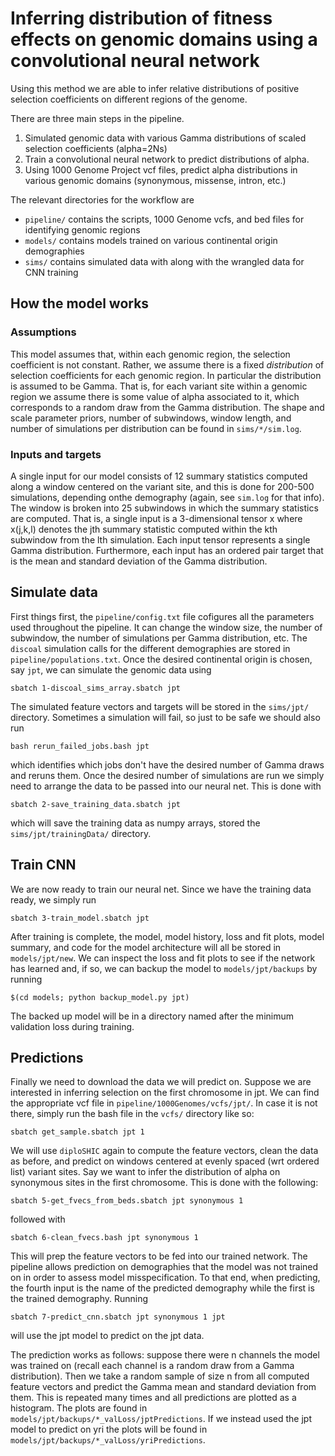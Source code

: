 # Inferring distribution of fitness effects on genomic domains using a convolutional neural network

Using this method we are able to infer relative distributions
of positive selection coefficients on different regions of the genome.

There are three main steps in the pipeline.
 1. Simulated genomic data with various Gamma distributions of 
scaled selection coefficients (alpha=2Ns)
 2. Train a convolutional neural network to predict distributions of alpha.
 3. Using 1000 Genome Project vcf files, predict alpha distributions 
in various genomic domains (synonymous, missense, intron, etc.)

The relevant directories for the workflow are 
- `pipeline/` contains the scripts, 1000 Genome vcfs, and bed files for identifying genomic regions
- `models/` contains models trained on various continental origin demographies
- `sims/` contains simulated data with along with the wrangled data for CNN training

## How the model works

### Assumptions
This model assumes that, within each genomic region, the selection coefficient is not constant.
Rather, we assume there is a fixed _distribution_ of selection coefficients for each genomic region.
In particular the distribution is assumed to be Gamma.
That is, for each variant site within a genomic region we assume there is some value of alpha
associated to it, which corresponds to a random draw from the Gamma distribution. 
The shape and scale parameter priors, number of subwindows, window length, 
and number of simulations per distribution can be found in `sims/*/sim.log`.

### Inputs and targets
A single input for our model consists of 12 summary statistics computed along a window
centered on the variant site, and this is done for 200-500 simulations, 
depending onthe demography (again, see `sim.log` for that info).
The window is broken into 25 subwindows in which the summary statistics are computed.
That is, a single input is a 3-dimensional tensor x where x(j,k,l) denotes the jth summary statistic
computed within the kth subwindow from the lth simulation. Each input tensor represents a single Gamma distribution.
Furthermore, each input has an ordered pair target that is the mean and standard deviation of the Gamma distribution.

## Simulate data
First things first, the `pipeline/config.txt` file cofigures all the parameters used throughout the pipeline.
It can change the window size, the number of subwindow, the number of simulations per Gamma distribution, etc.
The `discoal` simulation calls for the different demographies are stored in `pipeline/populations.txt`.
Once the desired continental origin is chosen, say `jpt`, we can simulate the genomic data using 

`sbatch 1-discoal_sims_array.sbatch jpt`

The simulated feature vectors and targets will be stored in the `sims/jpt/` directory.
Sometimes a simulation will fail, so just to be safe we should also run

`bash rerun_failed_jobs.bash jpt`

which identifies which jobs don't have the desired number of Gamma draws and reruns them.
Once the desired number of simulations are run we simply need to arrange the data 
to be passed into our neural net. This is done with 

`sbatch 2-save_training_data.sbatch jpt`

which will save the training data as numpy arrays, stored the `sims/jpt/trainingData/` directory.

## Train CNN
We are now ready to train our neural net.
Since we have the training data ready, we simply run

`sbatch 3-train_model.sbatch jpt`

After training is complete, the model, model history, loss and fit plots,
model summary, and code for the model architecture
will all be stored in `models/jpt/new`.
We can inspect the loss and fit plots to see if the network has learned and,
if so, we can backup the model to `models/jpt/backups` by running

`$(cd models; python backup_model.py jpt)`

The backed up model will be in a directory named after the minimum validation loss during training.

## Predictions
Finally we need to download the data we will predict on. Suppose we are interested in inferring selection on the first chromosome in jpt.
We can find the appropriate vcf file in `pipeline/1000Genomes/vcfs/jpt/`. 
In case it is not there, simply run the bash file in the `vcfs/` directory like so:

`sbatch get_sample.sbatch jpt 1`

We will use `diploSHIC` again to compute the feature vectors, clean the data as before, and predict on windows centered at
evenly spaced (wrt ordered list) variant sites.
Say we want to infer the distribution of alpha on synonymous sites in the first chromosome.
This is done with the following:

`sbatch 5-get_fvecs_from_beds.sbatch jpt synonymous 1`

followed with 

`sbatch 6-clean_fvecs.bash jpt synonymous 1`

This will prep the feature vectors to be fed into our trained network.
The pipeline allows prediction on demographies that the model was not trained on
in order to assess model misspecification. 
To that end, when predicting, the fourth input is the name of the predicted demography
while the first is the trained demography.
Running

`sbatch 7-predict_cnn.sbatch jpt synonymous 1 jpt`

will use the jpt model to predict on the jpt data. 

The prediction works as follows: suppose there were n channels the model was trained on
(recall each channel is a random draw from a Gamma distribution).
Then we take a random sample of size n from all computed feature vectors
and predict the Gamma mean and standard deviation from them.
This is repeated many times and all predictions are plotted as a histogram.
The plots are found in `models/jpt/backups/*_valLoss/jptPredictions`.
If we instead used the jpt model to predict on yri the plots will be found in `models/jpt/backups/*_valLoss/yriPredictions`.

